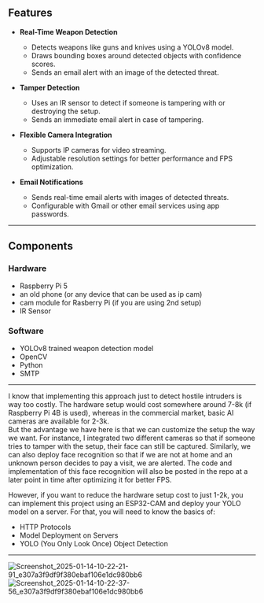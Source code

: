 
## Features

- **Real-Time Weapon Detection**  
  - Detects weapons like guns and knives using a YOLOv8 model.  
  - Draws bounding boxes around detected objects with confidence scores.  
  - Sends an email alert with an image of the detected threat.  

- **Tamper Detection**  
  - Uses an IR sensor to detect if someone is tampering with or destroying the setup.  
  - Sends an immediate email alert in case of tampering.  

- **Flexible Camera Integration**  
  - Supports IP cameras for video streaming.  
  - Adjustable resolution settings for better performance and FPS optimization.  

- **Email Notifications**  
  - Sends real-time email alerts with images of detected threats.  
  - Configurable with Gmail or other email services using app passwords.  

---

## Components  

### Hardware  
- Raspberry Pi 5  
- an old phone (or any device that can be used as ip cam)
- cam module for Rasberry Pi (if you are using 2nd setup)
- IR Sensor   

### Software  
- YOLOv8 trained weapon detection model  
- OpenCV 
- Python 
- SMTP

---
I know that implementing this approach just to detect hostile intruders is way too costly. The hardware setup would cost somewhere around 7-8k (if Raspberry Pi 4B is used), whereas in the commercial market, basic AI cameras are available for 2-3k.  
But the advantage we have here is that we can customize the setup the way we want. For instance, I integrated two different cameras so that if someone tries to tamper with the setup, their face can still be captured. Similarly, we can also deploy face recognition so that if we are not at home and an unknown person decides to pay a visit, we are alerted. The code and implementation of this face recognition will also be posted in the repo at a later point in time after optimizing it for better FPS.  

However, if you want to reduce the hardware setup cost to just 1-2k, you can implement this project using an ESP32-CAM and deploy your YOLO model on a server. For that, you will need to know the basics of:  
- HTTP Protocols  
- Model Deployment on Servers  
- YOLO (You Only Look Once) Object Detection  
---
![Screenshot_2025-01-14-10-22-21-91_e307a3f9df9f380ebaf106e1dc980bb6](https://github.com/user-attachments/assets/22a2ea14-39c5-4dc8-ad5d-a27415b8cf74)
![Screenshot_2025-01-14-10-22-37-56_e307a3f9df9f380ebaf106e1dc980bb6](https://github.com/user-attachments/assets/27fce27a-a10f-428d-9d8a-601e8672f5dd)


   
